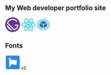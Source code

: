 ## My Web developer portfolio site


![](icon-gatsby-48x48.png) ![](icon-react-48x48.png)![](icon-webpack-small.png)

## Fonts
![](icon-font-awesome-48x48.png) v5